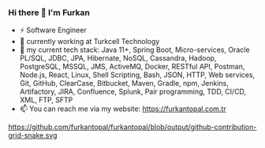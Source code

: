 ### Hi there 👋 I'm Furkan

- ⚡ Software Engineer
- 🔭 currently working at Turkcell Technology
- 🌱 my current tech stack: Java 11+, Spring
Boot, Micro-services, Oracle PL/SQL, JDBC, JPA, Hibernate, NoSQL, Cassandra, Hadoop, PostgreSQL, MSSQL, JMS, ActiveMQ, Docker, RESTful API, Postman, Node.js, React, Linux, Shell Scripting, Bash, JSON, HTTP, Web services, Git, GitHub, ClearCase, Bitbucket, Maven, Gradle, npm, Jenkins, Artifactory, JIRA, Confluence, Splunk, Pair programming, TDD, CI/CD, XML, FTP, SFTP
- 📫 You can reach me via my website: https://furkantopal.com.tr

https://github.com/furkantopal/furkantopal/blob/output/github-contribution-grid-snake.svg
